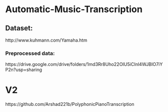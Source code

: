 # Automatic-Music-Transcription

<h2>Dataset:</h2>
<link> http://www.kuhmann.com/Yamaha.htm </link>


<h3>Preprocessed data:</h3>
<link>https://drive.google.com/drive/folders/1md3Rr8Uho22OIU5iCInl4WJBIO7iYP2n?usp=sharing</link>

# V2
<link>https://github.com/Arshad221b/PolyphonicPianoTranscription</link>


